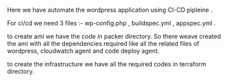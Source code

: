 Here we have automate the wordpress application using CI-CD pipleine .

For ci/cd we need 3 files :- wp-config.php , buildspec.yml , appspec.yml .

to create ami we have the code in packer directory. So there weave created the ami with all the dependencies required like all the related files of wordpress, cloudwatch agent and code deploy agent.

to create the infrastructure we have all the required codes in terraform directory.
